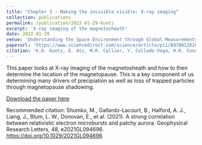 ```yaml
---
title: "Chapter 3 - Making the invisible visible: X-ray imaging"
collection: publications
permalink: /publication/2022-01-29-kuntz
excerpt: 'X-ray imaging of the magnetosheath'
date: 2022-01-29
venue: 'Understanding the Space Environment through Global Measurements'
paperurl: 'https://www.sciencedirect.com/science/article/pii/B9780128206300000040'
citation: 'K.D. Kuntz, E. Atz, M.R. Collier, Y. Collado-Vega, H.K. Connor, F.S. Porter, D.G. Sibeck, B.M. Walsh, Chapter 3 - Making the invisible visible: X-ray imaging, Editor(s): Yaireska Colado-Vega, Dennis Gallagher, Harald Frey, Simon Wing, Understanding the Space Environment through Global Measurements, Elsevier, 2022, Pages 59-99, ISBN 9780128206300, https://doi.org/10.1016/B978-0-12-820630-0.00004-0.(https://www.sciencedirect.com/science/article/pii/B9780128206300000040)'
---
```


This paper looks at X-ray imaging of the magnetosheath and how to then determine the location of the magnetopause. This is a key component of us determining many drivers of precipiation as well as loss of trapped particles through magnetopause shadowing. 

[Download the paper here](https://www.sciencedirect.com/science/article/pii/B9780128206300000040)

Recommended citation: Shumko, M., Gallardo-Lacourt, B., Halford, A. J., Liang, J., Blum, L. W., Donovan, E., et al. (2021). A strong correlation between relativistic electron microbursts and patchy aurora. Geophysical Research Letters, 48, e2021GL094696. https://doi.org/10.1029/2021GL094696
